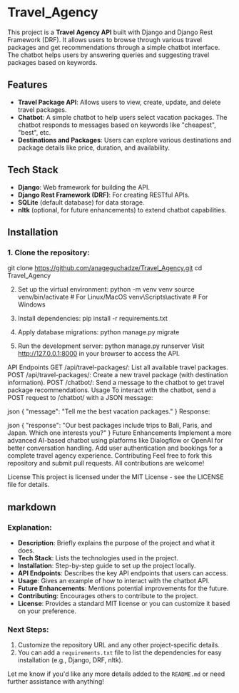 # Travel_Agency

This project is a **Travel Agency API** built with Django and Django Rest Framework (DRF). It allows users to browse through various travel packages and get recommendations through a simple chatbot interface. The chatbot helps users by answering queries and suggesting travel packages based on keywords.

## Features

- **Travel Package API**: Allows users to view, create, update, and delete travel packages.
- **Chatbot**: A simple chatbot to help users select vacation packages. The chatbot responds to messages based on keywords like "cheapest", "best", etc.
- **Destinations and Packages**: Users can explore various destinations and package details like price, duration, and availability.

## Tech Stack

- **Django**: Web framework for building the API.
- **Django Rest Framework (DRF)**: For creating RESTful APIs.
- **SQLite** (default database) for data storage.
- **nltk** (optional, for future enhancements) to extend chatbot capabilities.

## Installation

### 1. Clone the repository:
git clone https://github.com/anageguchadze/Travel_Agency.git
cd Travel_Agency

2. Set up the virtual environment:
python -m venv venv
source venv/bin/activate   # For Linux/MacOS
venv\Scripts\activate      # For Windows

3. Install dependencies:
pip install -r requirements.txt

4. Apply database migrations:
python manage.py migrate

5. Run the development server:
python manage.py runserver
Visit http://127.0.0.1:8000 in your browser to access the API.

API Endpoints
GET /api/travel-packages/: List all available travel packages.
POST /api/travel-packages/: Create a new travel package (with destination information).
POST /chatbot/: Send a message to the chatbot to get travel package recommendations.
Usage
To interact with the chatbot, send a POST request to /chatbot/ with a JSON message:

json
{
  "message": "Tell me the best vacation packages."
}
Response:

json
{
  "response": "Our best packages include trips to Bali, Paris, and Japan. Which one interests you?"
}
Future Enhancements
Implement a more advanced AI-based chatbot using platforms like Dialogflow or OpenAI for better conversation handling.
Add user authentication and bookings for a complete travel agency experience.
Contributing
Feel free to fork this repository and submit pull requests. All contributions are welcome!

License
This project is licensed under the MIT License - see the LICENSE file for details.

markdown
---

### Explanation:

- **Description**: Briefly explains the purpose of the project and what it does.
- **Tech Stack**: Lists the technologies used in the project.
- **Installation**: Step-by-step guide to set up the project locally.
- **API Endpoints**: Describes the key API endpoints that users can access.
- **Usage**: Gives an example of how to interact with the chatbot API.
- **Future Enhancements**: Mentions potential improvements for the future.
- **Contributing**: Encourages others to contribute to the project.
- **License**: Provides a standard MIT license or you can customize it based on your preference.

### Next Steps:
1. Customize the repository URL and any other project-specific details.
2. You can add a `requirements.txt` file to list the dependencies for easy installation (e.g., Django, DRF, nltk).

Let me know if you'd like any more details added to the `README.md` or need further assistance with anything!






